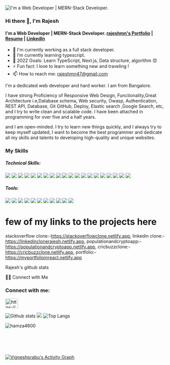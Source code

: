 ![I'm a Web Developer | MERN-Stack Developer.](https://pbs.twimg.com/profile_banners/1457467822200721416/1636324863/1500x500)

### Hi there 👋, I'm Rajesh

#### I'm a Web Developer | MERN-Stack Developer. [rajeshmn's Portfolio](https://myportfolioinreact.netlify.app/) | [Resume](https://drive.google.com/file/d/1VY5jDzK7VFUahN5sMKBCLyTvru5fas0R/view?usp=sharing) | [LinkedIn](https://www.linkedin.com/in/rajeshmn47)

- 🔭 I'm currently working as a full stack developer.
- 🌱 I’m currently learning typescript.
- 🥅 2022 Goals: Learn TypeScript, Next.js, Data structure, algorithm 😍
- ⚡ Fun fact: I love to learn something new and traveling !
- 📫 How to reach me: rajeshmn47@gmail.com

I'm a dedicated web developer and hard worker. I am from Bangalore.

I have strong Proficiency of Responsive Web Design, Functionality,Great Architecture i.e,Database schema, Web security, Owasp, Authentication, REST API, Database, Git GitHub, Deploy, Elastic search ,Google Search, etc, and I try to write clean and scalable code. I have been attached in programming for over five and a half years.

and I am open-minded. I try to learn new things quickly, and I always try to keep myself updated, I want to become the best programmer and dedicate all my skills and talents to developing high-quality and unique websites.

<h3 align="left">My Skills</h3>
<h5 align="left">Technical Skills:</h5>
<p>
  <img src="https://img.shields.io/badge/HTML5-E34F26?style=for-the-badge&logo=html5&logoColor=white" />
  <img src="https://img.shields.io/badge/CSS3-1572B6?style=for-the-badge&logo=css3&logoColor=white" />
  <img src="https://img.shields.io/badge/Bootstrap-563D7C?style=for-the-badge&logo=bootstrap&logoColor=white" />
  <img src="https://img.shields.io/badge/materialui-blue?style=for-the-badge&logo=mui&logoColor=white" />
  <img src="https://img.shields.io/badge/React.js-20232A?style=for-the-badge&logo=react&logoColor=61DAFB" />
  <img src="https://img.shields.io/badge/express.js-828282?style=for-the-badge&logo=expressdotjs&logoColor=white" />
  <img src="https://img.shields.io/badge/redux-764abc?style=for-the-badge&logo=redux&logoColor=white" />
  <img src="https://img.shields.io/badge/reduxthunk-764abc?style=for-the-badge&logo=redux-thunk&logoColor=white" />
  <img src="https://img.shields.io/badge/chart.js-fe777b?style=for-the-badge&logo=chartdotjs&logoColor=white" />
  <img src="https://img.shields.io/badge/bcryptjs-d8739?style=for-the-badge&logo=bcryptjs&logoColor=white" />
  <img src="https://img.shields.io/badge/jsonwebToken(jwt)-df22a6?style=for-the-badge&logo=jsonwebToken(jwt)&logoColor=white" />
  <img src="https://img.shields.io/badge/Node.js-339933?style=for-the-badge&logo=nodedotjs&logoColor=white" />
  <img src="https://img.shields.io/badge/MongoDB-4EA94B?style=for-the-badge&logo=mongodb&logoColor=white" />
  <img src="https://img.shields.io/badge/mongoose-8b0305?style=for-the-badge&logo=mongoose&logoColor=white" />
  <img src="https://img.shields.io/badge/JavaScript(ES6)-323330?style=for-the-badge&logo=javascript&logoColor=F7DF1E" />
  <img src="https://img.shields.io/badge/reactbootstrap-563D7C?style=for-the-badge&logo=reactbootstrap&logoColor=white" />
  <img src="https://img.shields.io/badge/json-5E5C5C?style=for-the-badge&logo=json&logoColor=white" />
  <img src="https://img.shields.io/badge/restapi-0082c6?style=for-the-badge&logo=restapi&logoColor=white" />
  <img src="https://img.shields.io/badge/axios-854196?style=for-the-badge&logo=axios&logoColor=white" />
  <img src="https://img.shields.io/badge/sass/scss-E34F96?style=for-the-badge&logo=sass&logoColor=white" />
</p>

<h5 align="left">Tools:</h5>
<p>
    <img src="https://img.shields.io/badge/git-F1502F?style=for-the-badge&logo=git&logoColor=white" />
    <img src="https://img.shields.io/badge/github-171515?style=for-the-badge&logo=github&logoColor=white" />
    <img src="https://img.shields.io/badge/Visual_Studio_Code-0078D4?style=for-the-badge&logo=visual%20studio%20code&logoColor=white" />
    <img src="https://img.shields.io/badge/notepad++-3fb61d?style=for-the-badge&logo=notepadplusplus&logoColor=white" />
    <img src="https://img.shields.io/badge/canva-20c4cb?style=for-the-badge&logo=canva&logoColor=white" />
    <img src="https://img.shields.io/badge/firebase-F5820D?style=for-the-badge&logo=firebase&logoColor=white" />
    <img src="https://img.shields.io/badge/chromedev-3b4840?style=for-the-badge&logo=googlechrome&logoColor=white" />
    <img src="https://img.shields.io/badge/postman-ff6c38?style=for-the-badge&logo=postman&logoColor=white" />
    <img src="https://img.shields.io/badge/netlify-39a5bf?style=for-the-badge&logo=netlify&logoColor=white" />
    <img src="https://img.shields.io/badge/heroku-6567a5?style=for-the-badge&logo=heroku&logoColor=white" />
    <img src="https://img.shields.io/badge/yarn-3c9dc8?style=for-the-badge&logo=yarn&logoColor=white" />

</p>

<h1>few of my links to the projects here</h1> 

stackoverflow clone:-https://stackoverflowclone.netlify.app,
linkedin clone:-https://linkedinclonerajesh.netlify.app,
populationandcryptoapp:-https://populationandcryptoapp.netlify.app,
cricbuzzclone:-https://cricbuzzclone.netlify.app,
portfolio:-https://myportfolioinreact.netlify.app


Rajesh's github stats



🤝🏻 Connect with Me
<h3 align="left">Connect with me:</h3>
<p align="left">
<a href="https://linkedin.com/in/https://www.linkedin.com/in/rajeshmn47/" target="blank"><img align="center" src="https://raw.githubusercontent.com/rahuldkjain/github-profile-readme-generator/master/src/images/icons/Social/linked-in-alt.svg" alt="https://www.linkedin.com/in/rajeshmn47/" height="30" width="40" /></a>
</p>

![Github stats](https://github-readme-stats.vercel.app/api?username=rajeshmn47)
![](https://visitor-badge.laobi.icu/badge?page_id=rajeshmn47.rajeshmn47)
![Top Langs](https://github-readme-stats.vercel.app/api/top-langs/?username=rajeshmn47&theme=tokyonight)

<p><img align="center" src="https://github-readme-streak-stats.herokuapp.com/?user=rajeshmn47&" alt="hamza4600" /></p>

<br/><br/><br/><br/>
<a href="https://github.com/rajeshmn47/github-readme-activity-graph"><img alt="Vigneshprabu's Activity Graph" src="https://activity-graph.herokuapp.com/graph?username=rajeshmn47&bg_color=0D1117&color=5BCDEC&line=5BCDEC&point=FFFFFF&hide_border=true" /></a>

<br/><br/>
